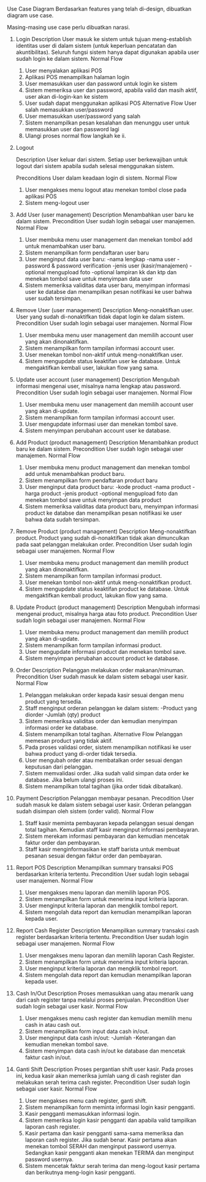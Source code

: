 Use Case Diagram
Berdasarkan features yang telah di-design, dibuatkan diagram use case.

Masing-masing use case perlu dibuatkan narasi.
1.	Login
   	Description
   	User masuk ke sistem untuk tujuan meng-establish identitas user di dalam sistem (untuk keperluan pencatatan dan akuntibilitas).
  	Seluruh fungsi sistem hanya dapat digunakan apabila user sudah login ke dalam sistem.
	Normal Flow
	1.	User menyalakan aplikasi POS
	2.	Aplikasi POS menampilkan halaman login
	3.	User memasukkan user dan password untuk login ke sistem
	4.	Sistem memeriksa user dan password, apabila valid dan masih aktif, user akan di-login-kan ke sistem
	5.	User sudah dapat menggunakan aplikasi POS
	Alternative Flow
	User salah memasukkan user/password
	6.	User memasukkan user/password yang salah
	7.	Sistem menampilkan pesan kesalahan dan menunggu user untuk memasukkan user dan password lagi
	8.	Ulangi proses normal flow langkah ke ii.

2.	Logout

	Description
	User keluar dari sistem. Setiap user berkewajiban untuk logout dari sistem apabila sudah selesai menggunakan sistem.
	
	Preconditions
	User dalam keadaan login di sistem.
	Normal Flow
	1.	User mengakses menu logout atau menekan tombol close pada aplikasi POS
	2.	Sistem meng-logout user

3.	Add User (user management)
	Description
	Menambahkan user baru ke dalam sistem.
	Precondition
	User sudah login sebagai user manajemen.
	Normal Flow
	1.	User membuka menu user management dan menekan tombol add untuk menambahkan user baru.
	2.	Sistem menampilkan form pendaftaran user baru
	3.	User menginput data user baru:
		-nama lengkap
		-nama user
		-password & password verification
		-jenis user (kasir/manajemen)
		-optional mengupload foto
		-optional lampiran kk dan ktp
	        dan menekan tombol save untuk menyimpan data user
	4.	Sistem memeriksa validitas data user baru, menyimpan informasi user ke databse dan menampilkan pesan notifikasi ke user bahwa user sudah tersimpan.

4.	Remove User (user management)
	Description
	Meng-nonaktifkan user. User yang sudah di-nonaktifkan tidak dapat login ke dalam sistem.
	Precondition
	User sudah login sebagai user manajemen.
	Normal Flow
	1.	User membuka menu user management dan memilih account user yang akan dinonaktifkan.
	2.	Sistem menampilkan form tampilan informasi account user.
	3.	User menekan tombol non-aktif untuk meng-nonaktifkan user.
	4.	Sistem mengupdate status keaktifan user ke database.
	Untuk mengaktifkan kembali user, lakukan flow yang sama.

5.	Update user account (user management)
	Description
	Mengubah informasi mengenai user, misalnya nama lengkap atau password.
	Precondition
	User sudah login sebagai user manajemen.
	Normal Flow
	1.	User membuka menu user management dan memilih account user yang akan di-update.
	2.	Sistem menampilkan form tampilan informasi account user.
	3.	User mengupdate informasi user dan menekan tombol save.
	4.	Sistem menyimpan perubahan account user ke database.

6.	Add Product (product management)
	Description
	Menambahkan product baru ke dalam sistem.
	Precondition
	User sudah login sebagai user manajemen.
	Normal Flow
	1.	User membuka menu product management dan menekan tombol add untuk menambahkan product baru.
	2.	Sistem menampilkan form pendaftaran product baru
	3.	User menginput data product baru:
		-kode product
		-nama product
		-harga product
		-jenis product
		-optional mengupload foto
	dan menekan tombol save untuk menyimpan data product
	4.	Sistem memeriksa validitas data product baru, menyimpan informasi product ke databse dan menampilkan pesan notifikasi ke user bahwa data sudah tersimpan.

7.	Remove Product (product management)
	Description
	Meng-nonaktifkan product. Product yang sudah di-nonaktifkan tidak akan dimunculkan pada saat pelanggan melakukan order.
	Precondition
	User sudah login sebagai user manajemen.
	Normal Flow
	1.	User membuka menu product management dan memilih product yang akan dinonaktifkan.
	2.	Sistem menampilkan form tampilan informasi product.
	3.	User menekan tombol non-aktif untuk meng-nonaktifkan product.
	4.	Sistem mengupdate status keaktifan product ke database.
	Untuk mengaktifkan kembali product, lakukan flow yang sama.

8.	Update Product (product management)
	Description
	Mengubah informasi mengenai product, misalnya harga atau foto product.
	Precondition
	User sudah login sebagai user manajemen.
	Normal Flow
	1.	User membuka menu product management dan memilih product yang akan di-update.
	2.	Sistem menampilkan form tampilan informasi product.
	3.	User mengupdate informasi product dan menekan tombol save.
	4.	Sistem menyimpan perubahan account product ke database.

9.	Order
	Description
	Pelanggan melakukan order makanan/minuman.
	Precondition
	User sudah masuk ke dalam sistem sebagai user kasir.
	Normal Flow
	1.	Pelanggan melakukan order kepada kasir sesuai dengan menu product yang tersedia.
	2.	Staff menginput orderan pelanggan ke dalam sistem:
		-Product yang diorder
		-Jumlah (qty) product
	3.	Sistem memeriksa validitas order dan kemudian menyimpan informasi order ke database.
	4.	Sistem menampilkan total tagihan.
	Alternative Flow
	Pelanggan memesan product yang tidak aktif.
	5.	Pada proses validasi order, sistem menampilkan notifikasi ke user bahwa product yang di-order tidak tersedia.
	6.	User mengubah order atau membatalkan order sesuai dengan keputusan dari pelanggan.
	7.	Sistem memvalidasi order. Jika sudah valid simpan data order ke database. Jika belum ulangi proses ini.
	8.	Sistem menampilkan total tagihan (jika order tidak dibatalkan).

10.	Payment
	Description
	Pelanggan membayar pesanan.
	Precodition
	User sudah masuk ke dalam sistem sebagai user kasir. Orderan pelanggan sudah disimpan oleh sistem (order valid).
	Normal Flow
	1.	Staff kasir meminta pembayaran kepada pelanggan sesuai dengan total tagihan. Kemudian staff kasir menginput informasi pembayaran.
	2.	Sistem merekam informasi pembayaran dan kemudian mencetak faktur order dan pembayaran.
	3.	Staff kasir menginformasikan ke staff barista untuk membuat pesanan sesuai dengan faktur order dan pembayaran.

11.	Report POS
	Description
	Menampilkan summary transaksi POS berdasarkan kriteria tertentu.
	Precondition
	User sudah login sebagai user manajemen.
	Normal Flow
	1.	User mengakses menu laporan dan memilih laporan POS.
	2.	Sistem menampilkan form untuk menerima input kriteria laporan.
	3.	User menginput kriteria laporan dan mengklik tombol report.
	4.	Sistem mengolah data report dan kemudian menampilkan laporan kepada user.

12.	Report Cash Register
	Description
	Menampilkan summary transaksi cash register berdasarkan kriteria tertentu.
	Precondition
	User sudah login sebagai user manajemen.
	Normal Flow
	1.	User mengakses menu laporan dan memilih laporan Cash Register.
	2.	Sistem menampilkan form untuk menerima input kriteria laporan.
	3.	User menginput kriteria laporan dan mengklik tombol report.
	4.	Sistem mengolah data report dan kemudian menampilkan laporan kepada user.

13.	Cash In/Out
	Description
	Proses memasukkan uang atau menarik uang dari cash register tanpa melalui proses penjualan.
	Precondition
	User sudah login sebagai user kasir.
	Normal Flow
	1.	User mengakses menu cash register dan kemudian memilih menu cash in atau cash out.
	2.	Sistem menampilkan form input data cash in/out.
	3.	User menginput data cash in/out:
		-Jumlah
		-Keterangan
	dan kemudian menekan tombol save.
	4.	Sistem menyimpan data cash in/out ke database dan mencetak faktur cash in/out.

14.	Ganti Shift
	Description
	Proses pergantian shift user kasir. Pada proses ini, kedua kasir akan memeriksa jumlah uang di cash register dan melakukan serah terima cash register.
	Precondition
	User sudah login sebagai user kasir.
	Normal Flow
	1.	User mengakses menu cash register, ganti shift.
	2.	Sistem menampilkan form meminta informasi login kasir pengganti.
	3.	Kasir pengganti memasukkan informasi login.
	4.	Sistem memeriksa login kasir pengganti dan apabila valid tampilkan laporan cash register.
	5.	Kasir pertama dan kasir pengganti sama-sama memeriksa dan laporan cash register. Jika sudah benar. Kasir pertama akan menekan tombol SERAH dan menginput password usernya. Sedangkan kasir pengganti akan menekan TERIMA dan menginput password usernya.
	6.	Sistem mencetak faktur serah terima dan meng-logout kasir pertama dan berikutnya meng-login kasir pengganti.

